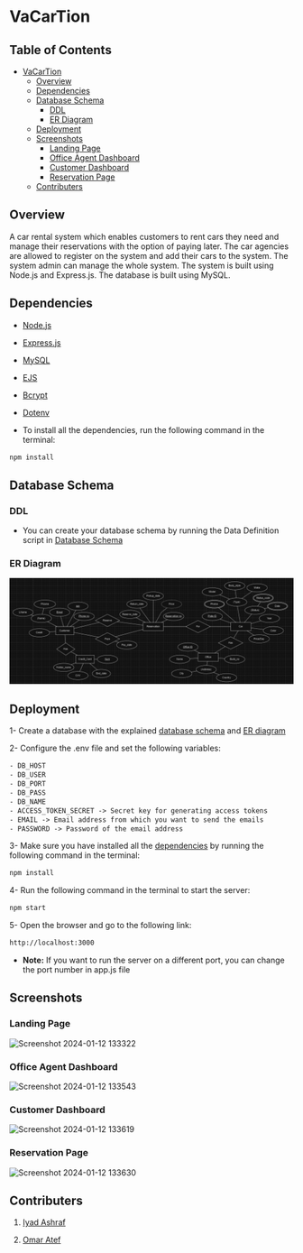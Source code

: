 # VaCarTion

## Table of Contents
- [VaCarTion](#vacartion)
    - [Overview](#overview)
    - [Dependencies](#dependencies)
    - [Database Schema](#database-schema)
        - [DDL](#ddl)
        - [ER Diagram](#er-diagram)
    - [Deployment](#deployment)
    - [Screenshots](#screenshots)
        - [Landing Page](#landing-page)
        - [Office Agent Dashboard](#office-agent-dashboard)
        - [Customer Dashboard](#customer-dashboard)
        - [Reservation Page](#reservation-page)
    - [Contributers](#contributers)

## Overview
A car rental system which enables customers to rent cars they need and manage their reservations with the option of paying later. The car agencies are allowed to register on the system and add their cars to the system. The system admin can manage the whole system. The system is built using Node.js and Express.js. The database is built using MySQL.

## Dependencies
- [Node.js](https://nodejs.org/en/)
- [Express.js](https://expressjs.com/)
- [MySQL](https://www.mysql.com/)
- [EJS](https://ejs.co/)
- [Bcrypt](https://www.npmjs.com/package/bcrypt)
- [Dotenv](https://www.npmjs.com/package/dotenv)

- To install all the dependencies, run the following command in the terminal:

```bash
npm install
```
## Database Schema

### DDL
- You can create your database schema by running the Data Definition script in [Database Schema](sql/DDL.sql)

### ER Diagram
<!-- embed the photo whose link is  here -->
![ER Diagram](ERD\ERD1.png)   
<!-- ### Mapping of ER Diagram
![Mapping of ER](/ER%20model/ER%20diagram.png) -->


## Deployment

1- Create a database with the explained [database schema](#database-schema) and [ER diagram](#er-diagram)

2- Configure the .env file and set the following variables:

    - DB_HOST 
    - DB_USER 
    - DB_PORT 
    - DB_PASS 
    - DB_NAME 
    - ACCESS_TOKEN_SECRET -> Secret key for generating access tokens 
    - EMAIL -> Email address from which you want to send the emails 
    - PASSWORD -> Password of the email address 

3- Make sure you have installed all the [dependencies](#dependencies) by running the following command in the terminal:

```bash
npm install
```

4- Run the following command in the terminal to start the server:

```bash
npm start
```

5- Open the browser and go to the following link:

```bash
http://localhost:3000
``` 

- **Note:** If you want to run the server on a different port, you can change the port number in app.js file

## Screenshots

### Landing Page

![Screenshot 2024-01-12 133322](https://github.com/eyadashrafkh/CarRentalSys/assets/97104406/48ca644d-adf7-4817-a806-e322cb1dd4b6)

### Office Agent Dashboard

![Screenshot 2024-01-12 133543](https://github.com/eyadashrafkh/CarRentalSys/assets/97104406/e3d63f1b-c877-4643-953a-919f6f3852b9)


### Customer Dashboard

![Screenshot 2024-01-12 133619](https://github.com/eyadashrafkh/CarRentalSys/assets/97104406/2deb4895-3329-493f-9a71-de565614fe03)


### Reservation Page

![Screenshot 2024-01-12 133630](https://github.com/eyadashrafkh/CarRentalSys/assets/97104406/52415e8b-f72c-418e-bdea-50f8e0445855)


## Contributers

1. [Iyad Ashraf](https://github.com/eyadashrafkh)

2. [Omar Atef](https://github.com/Omar-Atef-Bakr)


